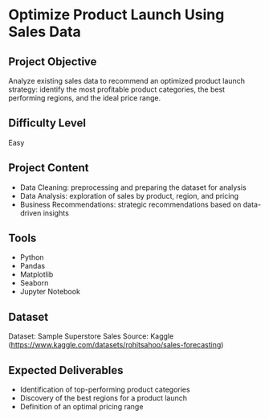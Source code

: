 # Optimize Product Launch Using Sales Data

## Project Objective
Analyze existing sales data to recommend an optimized product launch strategy: identify the most profitable product categories, the best performing regions, and the ideal price range.

## Difficulty Level
Easy

## Project Content
- Data Cleaning: preprocessing and preparing the dataset for analysis
- Data Analysis: exploration of sales by product, region, and pricing
- Business Recommendations: strategic recommendations based on data-driven insights

## Tools
- Python
- Pandas
- Matplotlib
- Seaborn
- Jupyter Notebook

## Dataset
Dataset: Sample Superstore Sales
Source: Kaggle (https://www.kaggle.com/datasets/rohitsahoo/sales-forecasting)

## Expected Deliverables
- Identification of top-performing product categories
- Discovery of the best regions for a product launch
- Definition of an optimal pricing range
